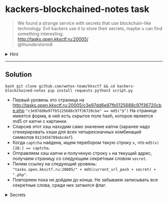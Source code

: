 # kackers-blockchained-notes task

> We found a strange service with secrets that use blockchain-like technology. 
> Evil kackers use it to store their secrets, maybe u can find something interesting.
> <br> http://tasks.open.kksctf.ru:20005/ 
> <br> @thunderstorm8

<details>
  <summary>Hint</summary>
  Next secret is chained to previous, link to next secret contains current location and current secret (except first step)
</details>

---

## Solution

``bash
    git clone github.com/wetox-team/kksctf && cd kackers-blockchained-notes
    pip install requests
    python3 script.py
``

* Первый уровень это страница на http://tasks.open.kksctf.ru:20005/c3e97dd6e97fb5125688c97f36720cbe.php
`"c3e97dd6e97fb5125688c97f36720cbe" == md5("$")` На странице имеется форма, в ней есть скрытое поле hash, 
которое является md5 от капчи с картинки. 
* Спарсив этот хэш находим само значение капчи (заранее надо сгенерировать 
хэши для всех четырехзначных комбинаций символов `0123456789abcdef`). 
* Когда `captcha` найдена, ищем перебором такую строку `x`, что `md5(x)[28:] == captcha`. 
* Отправляем хэш капчи и полученую строку `x` на текущий адрес, получаем страницу со следующим секретным словом `secret`. 
* Пилим ссылку на следующий уровень: 
    `"tasks.open.kksctf.ru:20005/" + md5(current_url_pash + secret) + ".php"`. 
* Повторяем пока не дойдем до конца. Не забываем записывать все секретные слова, среди них затаился флаг.


<details>
  <summary>Secrets</summary>
   Lorem ipsum dolor sit amet, consectetur adipiscing elit. Maecenas in felis iaculis, venenatis enim sed, auctor ipsum. 
   Vestibulum dictum nisl vel faucibus condimentum. Sed eu risus vitae enim tempus efficitur. Maecenas lacinia sodales 
   ipsum sed congue. Sed porttitor tempus libero, sit amet molestie justo. Nullam pulvinar bibendum elit, nec finibus 
   nisl egestas eu. Suspendisse interdum, urna at efficitur pretium, felis tellus efficitur tellus, blandit cursus metus 
   turpis vel enim. Donec nec erat finibus eros fringilla accumsan ac in lectus. Phasellus eu felis consectetur, varius
   elit consectetur, feugiat odio. Morbi malesuada tellus ac nisi fringilla iaculis. Sed sed lacus ullamcorper, dictum 
   dui non, mattis purus. Proin fermentum egestas enim non varius. Pellentesque feugiat sapien felis, id efficitur mi 
   tincidunt et. Curabitur eu bibendum orci, sit amet blandit dui. Aliquam porttitor ac nisi eget porttitor. Aliquam 
   eget eleifend quam. Integer hendrerit ligula vel enim sagittis tincidunt. Sed vitae felis a mi sodales sagittis at in 
   diam. Vestibulum scelerisque egestas turpis eget ultrices. Cras quis suscipit mauris. Vivamus egestas mattis metus, 
   a ornare ligula ultrices nec. Duis quis ipsum non arcu placerat fringilla ac a quam. Nam lobortis, erat eget egestas 
   semper, est sem mollis quam, nec gravida purus nisl et nunc. Sed eu est lorem. In venenatis scelerisque justo, ac 
   viverra nibh. Donec non vestibulum dui. Sed pulvinar, nunc non lobortis condimentum, risus leo finibus libero, vel 
   accumsan urna neque a nisi. Phasellus lorem velit, facilisis quis condimentum vitae, fermentum sed mi. Nulla et ipsum 
   eget purus finibus facilisis. Nulla id justo at lorem vehicula efficitur. Suspendisse sagittis nec tellus ac ullamcorper. 
   Duis tincidunt non urna a commodo. Curabitur enim metus, viverra sit amet venenatis eget,
   k k s lbrace d0 _ u _ r34lly _ l1k3 _ w3b _ bl0ckCh4in _ T3ch rbrace consectetur a est. Duis ac velit in risus consectetur
   consectetur. Donec volutpat ipsum tempor efficitur condimentum. Maecenas dictum, eros a ornare efficitur, quam dui mollis 
   ante, nec feugiat risus leo quis augue. Donec ex arcu, malesuada sed bibendum vel, rutrum at purus. Maecenas blandit 
   tristique lorem, sed consequat felis. Praesent faucibus turpis quis vehicula mattis. Ut sed euismod libero. Maecenas 
   non quam eget ex laoreet hendrerit porta vitae arcu. Donec id magna egestas, vehicula libero sed, faucibus tellus. 
   Pellentesque in scelerisque dolor. Aenean vel eros suscipit ligula tincidunt lacinia a eleifend magna. Phasellus 
   interdum nibh et mauris efficitur commodo. Aenean auctor libero fermentum tempus consectetur. Aliquam lobortis molestie 
   imperdiet. Aliquam ut interdum lacus, sed maximus dui. In nunc mi, sagittis ac velit ut, laoreet hendrerit felis. Nunc 
   ante felis, commodo nec aliquam id, posuere ut augue. 
</details>
